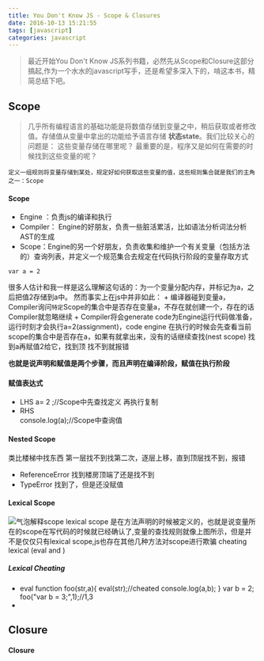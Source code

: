 ```yaml
---
title: You Don't Know JS - Scope & Closures
date: 2016-10-13 15:21:55
tags: [javascript]
categories: javascript
---
```



> 最近开始You Don't Know JS系列书籍，必然先从Scope和Closure这部分搞起,作为一个水水的javascript写手，还是希望多深入下的，啃这本书，精简总结下吧。

## Scope
> 几乎所有编程语言的基础功能是将数值存储到变量之中，稍后获取或者修改值。存储值从变量中拿出的功能给予语言存储 **状态state**。我们比较关心的问题是： 这些变量存储在哪里呢？ 最重要的是，程序又是如何在需要的时候找到这些变量的呢？

``定义一组规则将变量存储到某处，规定好如何获取这些变量的值，这些规则集合就是我们的主角之一：Scope``

#### Scope
   + Engine ：负责js的编译和执行
   + Compiler： Engine的好朋友，负责一些脏活累活，比如语法分析词法分析AST的生成
   + Scope：Engine的另一个好朋友，负责收集和维护一个有关变量（包括方法的）查询列表，并定义一个规范集合去规定在代码执行阶段的变量存取方式

    var a = 2
很多人估计和我一样是这么理解这句话的：为一个变量分配内存，并标记为a，之后把值2存储到a中。
然而事实上在js中并非如此：
    + 编译器碰到变量a，Compiler询问`特定`Scope的集合中是否存在变量a，不存在就创建一个，存在的话Compiler就忽略继续
    + Compiler将会generate code为Engine运行代码做准备，运行时刻才会执行a=2(assignment)，code engine 在执行的时候会先查看当前scope的集合中是否存在a，如果有就拿出来，没有的话继续查找(nest scope) 找到a再赋值2给它，找到顶 找不到就报错
    
**也就是说声明和赋值是两个步骤，而且声明在编译阶段，赋值在执行阶段**

#### 赋值表达式
  + LHS
        a= 2 ;//Scope中先查找定义 再执行复制
  + RHS  
        console.log(a);//Scope中查询值

#### Nested Scope
   类比楼梯中找东西 第一层找不到找第二次，逐层上移，直到顶层找不到，报错
+ ReferenceError  找到楼房顶端了还是找不到
+ TypeError  找到了，但是还没赋值

#### Lexical Scope 
![气泡解释scope ](/images/js/scope.png)
lexical scope 是在方法声明的时候被定义的，也就是说变量所在的scope在写代码的时候就已经确认了,变量的查找规则就像上图所示，但是并不是仅仅只有lexical scope,js也存在其他几种方法对scope进行欺骗 cheating lexical (eval and )

##### Lexical Cheating
   + eval
          function foo(str,a){
            eval(str);//cheated
            console.log(a,b);
          }
          var b = 2;
          foo("var b = 3;",1);//1,3
   + 

## Closure

#### Closure